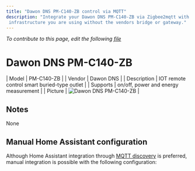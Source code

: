 ```yaml
---
title: "Dawon DNS PM-C140-ZB control via MQTT"
description: "Integrate your Dawon DNS PM-C140-ZB via Zigbee2mqtt with whatever smart home
 infrastructure you are using without the vendors bridge or gateway."
---
```


*To contribute to this page, edit the following
[file](https://github.com/Koenkk/zigbee2mqtt.io/blob/master/docs/devices/PM-C140-ZB.md)*

# Dawon DNS PM-C140-ZB

| Model | PM-C140-ZB  |
| Vendor  | Dawon DNS  |
| Description | IOT remote control smart buried-type outlet |
| Supports | on/off, power and energy measurement |
| Picture | ![Dawon DNS PM-C140-ZB](./assets/devices/PM-C140-ZB.jpg) |

## Notes

None

## Manual Home Assistant configuration
Although Home Assistant integration through [MQTT discovery](../integration/home_assistant) is preferred,
manual integration is possible with the following configuration:
